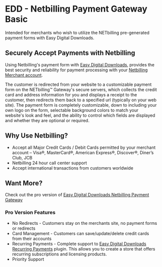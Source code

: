 # EDD - Netbilling Payment Gateway Basic
Intended for merchants who wish to utilize the NETbilling pre-generated payment forms with Easy Digital Downloads.

## Securely Accept Payments with Netbilling
Using Netbilling's payment form with [Easy Digital Downloads](https://easydigitaldownloads.com/?ref=4741), provides the best security and reliability for payment processing with your [Netbilling Merchant account](http://www.netbilling.com/).

The customer is redirected from your website to a customizable payment form on the NETbilling&trade; Gateway's secure servers, which collects the credit card and address information for you and displays a receipt to the customer, then redirects them back to a specified url (typically on your web site). The payment form is completely customizable, down to including your own logo on the form, selectable background colors to match your website's look and feel, and the ability to control which fields are displayed and whether they are optional or required.

## Why Use Netbilling?
* Accept all Major Credit Cards / Debit Cards permitted by your merchant account – Visa®, MasterCard®, American Express®, Discover®, Diner’s Club, JCB
* Netbilling 24 hour call center support
* Accept international transactions from customers worldwide

## Want More?
Check out the pro version of [Easy Digital Downloads Netbilling Payment Gateway](https://qctechjunkie.com/downloads/edd-netbilling-payment-gateway/)

### Pro Version Features
* No Redirects - Customers stay on the merchants site, no payment forms or redirects
* Card Management - Customers can save/update/delete credit cards from their accounts
* Recurring Payments - Complete support to [Easy Digital Downloads Recurring Payments](https://easydigitaldownloads.com/downloads/recurring-payments/?ref=4741) plugin. This allows you to create a store that offers recurring subscriptions and licensing products.
* Priority Support
